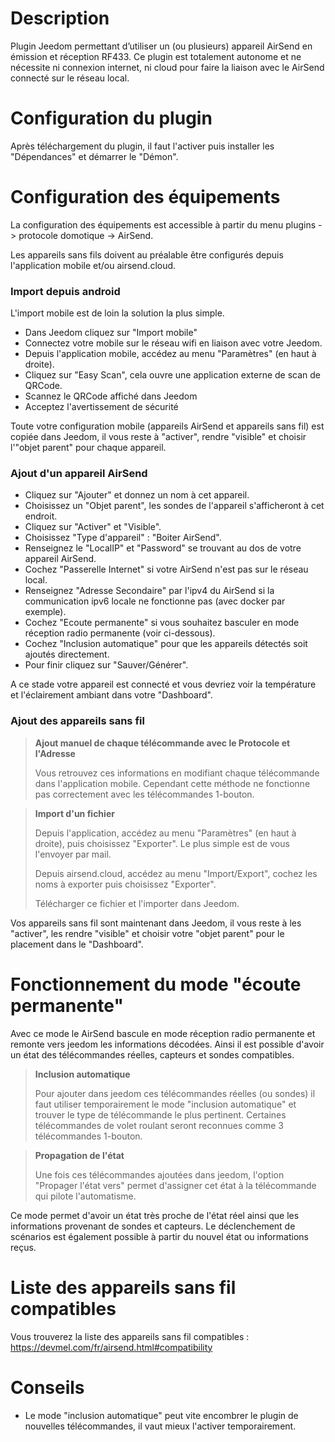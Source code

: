 Description 
===

Plugin Jeedom permettant d’utiliser un (ou plusieurs) appareil AirSend en émission et réception RF433. Ce plugin est totalement autonome et ne nécessite ni connexion internet, ni cloud pour faire la liaison avec le AirSend connecté sur le réseau local.

Configuration du plugin
===

Après téléchargement du plugin, il faut l'activer puis installer les "Dépendances" et démarrer le "Démon".

Configuration des équipements
===

La configuration des équipements est accessible à partir du menu plugins -> protocole domotique -> AirSend.

Les appareils sans fils doivent au préalable être configurés depuis l'application mobile et/ou airsend.cloud.


### Import depuis android

L'import mobile est de loin la solution la plus simple.

- Dans Jeedom cliquez sur "Import mobile"
- Connectez votre mobile sur le réseau wifi en liaison avec votre Jeedom.
- Depuis l'application mobile, accédez au menu "Paramètres" (en haut à droite).
- Cliquez sur "Easy Scan", cela ouvre une application externe de scan de QRCode.
- Scannez le QRCode affiché dans Jeedom
- Acceptez l'avertissement de sécurité

Toute votre configuration mobile (appareils AirSend et appareils sans fil) est copiée dans Jeedom, il vous reste à "activer", rendre "visible" et choisir l'"objet parent" pour chaque appareil.

### Ajout d'un appareil AirSend

- Cliquez sur "Ajouter" et donnez un nom à cet appareil.
- Choisissez un "Objet parent", les sondes de l'appareil s'afficheront à cet endroit.
- Cliquez sur "Activer" et "Visible".
- Choisissez "Type d'appareil" : "Boiter AirSend".
- Renseignez le "LocalIP" et "Password" se trouvant au dos de votre appareil AirSend.
- Cochez "Passerelle Internet" si votre AirSend n'est pas sur le réseau local.
- Renseignez "Adresse Secondaire" par l'ipv4 du AirSend si la communication ipv6 locale ne fonctionne pas (avec docker par exemple).
- Cochez "Ecoute permanente" si vous souhaitez basculer en mode réception radio permanente (voir ci-dessous).
- Cochez "Inclusion automatique" pour que les appareils détectés soit ajoutés directement.
- Pour finir cliquez sur "Sauver/Générer".

A ce stade votre appareil est connecté et vous devriez voir la température et l'éclairement ambiant dans votre "Dashboard".

### Ajout des appareils sans fil

> **Ajout manuel de chaque télécommande avec le Protocole et l'Adresse**
>
> Vous retrouvez ces informations en modifiant chaque télécommande dans l'application mobile. Cependant cette méthode ne fonctionne pas correctement avec les télécommandes 1-bouton.

> **Import d'un fichier**
>
> Depuis l'application, accédez au menu "Paramètres" (en haut à droite), puis choisissez "Exporter". Le plus simple est de vous l'envoyer par mail. 
> 
> Depuis airsend.cloud, accédez au menu "Import/Export", cochez les noms à exporter puis choisissez "Exporter". 
> 
> Télécharger ce fichier et l'importer dans Jeedom.

Vos appareils sans fil sont maintenant dans Jeedom, il vous reste à les "activer", les rendre "visible" et choisir votre "objet parent" pour le placement dans le "Dashboard".

Fonctionnement du mode "écoute permanente"
===
Avec ce mode le AirSend bascule en mode réception radio permanente et remonte vers jeedom les informations décodées. 
Ainsi il est possible d'avoir un état des télécommandes réelles, capteurs et sondes compatibles. 

> **Inclusion automatique**
>
> Pour ajouter dans jeedom ces télécommandes réelles (ou sondes) il faut utiliser temporairement le mode "inclusion automatique" et trouver le type de télécommande le plus pertinent. Certaines télécommandes de volet roulant seront reconnues comme 3 télécommandes 1-bouton. 

> **Propagation de l'état**
>
> Une fois ces télécommandes ajoutées dans jeedom, l'option "Propager l'état vers" permet d'assigner cet état à la télécommande qui pilote l'automatisme. 

Ce mode permet d'avoir un état très proche de l'état réel ainsi que les informations provenant de sondes et capteurs.
Le déclenchement de scénarios est également possible à partir du nouvel état ou informations reçus.

Liste des appareils sans fil compatibles
===

Vous trouverez la liste des appareils sans fil compatibles : <https://devmel.com/fr/airsend.html#compatibility>

Conseils
===
- Le mode "inclusion automatique" peut vite encombrer le plugin de nouvelles télécommandes, il vaut mieux l'activer temporairement.
